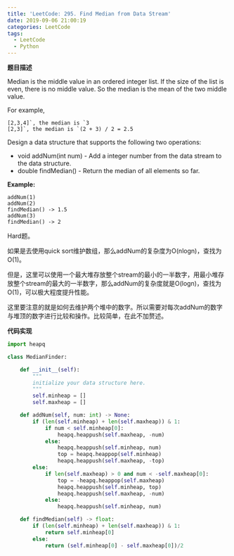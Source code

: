 ```yaml
---
title: 'LeetCode: 295. Find Median from Data Stream'
date: 2019-09-06 21:00:19
categories: LeetCode
tags:
  - LeetCode
  - Python
---
```


**题目描述**

Median is the middle value in an ordered integer list. If the size of the list is even, there is no middle value. So the median is the mean of the two middle value.

For example,

```
[2,3,4]`, the median is `3
[2,3]`, the median is `(2 + 3) / 2 = 2.5
```

Design a data structure that supports the following two operations:

- void addNum(int num) - Add a integer number from the data stream to the data structure.
- double findMedian() - Return the median of all elements so far.

 

**Example:**

```
addNum(1)
addNum(2)
findMedian() -> 1.5
addNum(3) 
findMedian() -> 2
```

<!--more-->



Hard题。

如果是去使用quick sort维护数组，那么addNum的复杂度为O(nlogn)，查找为O(1)。

但是，这里可以使用一个最大堆存放整个stream的最小的一半数字，用最小堆存放整个stream的最大的一半数字，那么addNum的复杂度就是O(logn)，查找为O(1)，可以极大程度提升性能。

这里要注意的就是如何去维护两个堆中的数字。所以需要对每次addNum的数字与堆顶的数字进行比较和操作。比较简单，在此不加赘述。

**代码实现**

```python
import heapq

class MedianFinder:

    def __init__(self):
        """
        initialize your data structure here.
        """
        self.minheap = []
        self.maxheap = []

    def addNum(self, num: int) -> None:
        if (len(self.minheap) + len(self.maxheap)) & 1:
            if num < self.minheap[0]:
                heapq.heappush(self.maxheap, -num)
            else:
                heapq.heappush(self.minheap, num)
                top = heapq.heappop(self.minheap)
                heapq.heappush(self.maxheap, -top)
        else:
            if len(self.maxheap) > 0 and num < -self.maxheap[0]:
                top = -heapq.heappop(self.maxheap)
                heapq.heappush(self.minheap, top)
                heapq.heappush(self.maxheap, -num)
            else:
                heapq.heappush(self.minheap, num)

    def findMedian(self) -> float:
        if (len(self.minheap) + len(self.maxheap)) & 1:
            return self.minheap[0]
        else:
            return (self.minheap[0] - self.maxheap[0])/2
```

